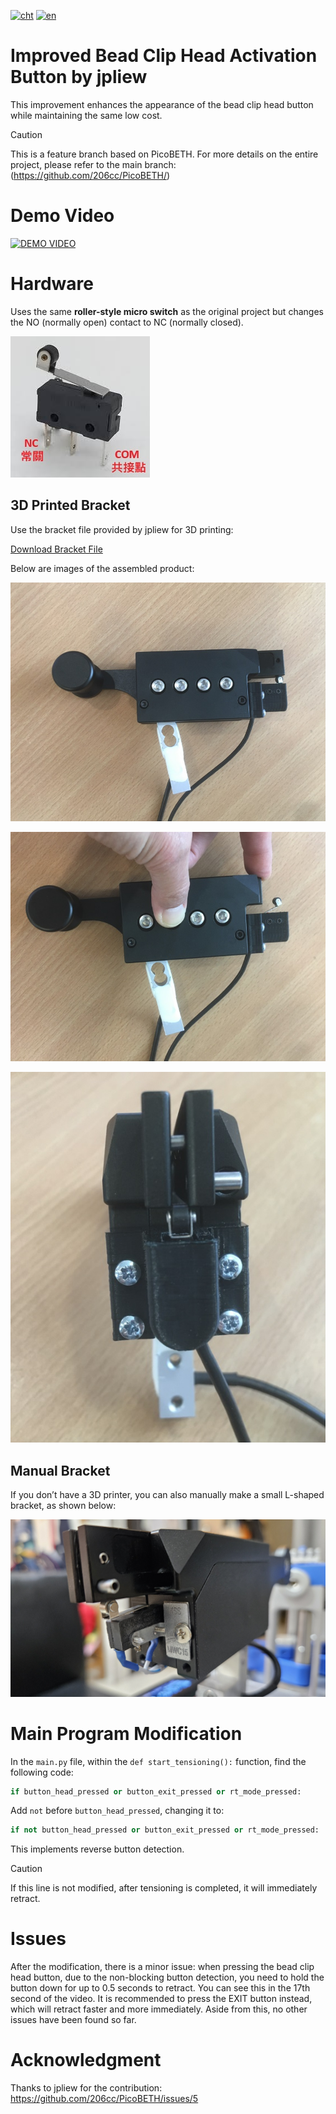 [![cht](https://img.shields.io/badge/lang-cht-green.svg)](README.cht.md)
[![en](https://img.shields.io/badge/lang-en-red.svg)](README.md)

# Improved Bead Clip Head Activation Button by jpliew

This improvement enhances the appearance of the bead clip head button while maintaining the same low cost.

> [!CAUTION]  
> This is a feature branch based on PicoBETH. For more details on the entire project, please refer to the main branch: (https://github.com/206cc/PicoBETH/)

# Demo Video

[![DEMO VIDEO](https://img.youtube.com/vi/U8-CrL-Yr1A/0.jpg)](https://www.youtube.com/watch?v=U8-CrL-Yr1A)

# Hardware

Uses the same **roller-style micro switch** as the original project but changes the NO (normally open) contact to NC (normally closed).

![sw](docs/sw.jpg)

## 3D Printed Bracket

Use the bracket file provided by jpliew for 3D printing:

[Download Bracket File](https://github.com/user-attachments/files/17158580/BadmintonTensionClampSwitch.zip)

Below are images of the assembled product:

![final](docs/final1.jpg)

![final](docs/final2.jpg)

![final](docs/final3.jpg)

## Manual Bracket

If you don’t have a 3D printer, you can also manually make a small L-shaped bracket, as shown below:

![bracket](docs/bracket.jpg)

# Main Program Modification

In the `main.py` file, within the `def start_tensioning():` function, find the following code:

```python
if button_head_pressed or button_exit_pressed or rt_mode_pressed:
```

Add `not` before `button_head_pressed`, changing it to:

```python
if not button_head_pressed or button_exit_pressed or rt_mode_pressed:
```

This implements reverse button detection.

> [!CAUTION]  
> If this line is not modified, after tensioning is completed, it will immediately retract.

# Issues

After the modification, there is a minor issue: when pressing the bead clip head button, due to the non-blocking button detection, you need to hold the button down for up to 0.5 seconds to retract. You can see this in the 17th second of the video. It is recommended to press the EXIT button instead, which will retract faster and more immediately. Aside from this, no other issues have been found so far.

# Acknowledgment

Thanks to jpliew for the contribution: https://github.com/206cc/PicoBETH/issues/5
